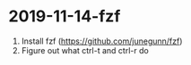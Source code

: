 # 2019-11-14-fzf

1.	Install fzf (https://github.com/junegunn/fzf)
2.	Figure out what ctrl-t and ctrl-r do